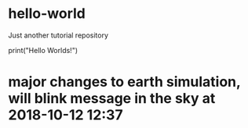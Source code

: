 # hello-world
Just another tutorial repository

print("Hello Worlds!")

# major changes to earth simulation, will blink message in the sky at 2018-10-12 12:37
